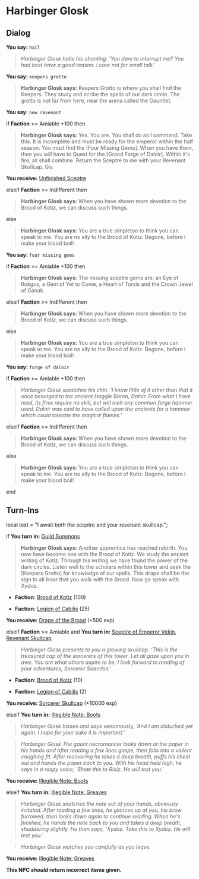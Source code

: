 # Harbinger Glosk
## Dialog

**You say:** `hail`



>*Harbinger Glosk halts his chanting. 'You dare to interrupt me? You had best have a good reason. I care not for small talk.'*

**You say:** `keepers grotto`



>**Harbinger Glosk says:** Keepers Grotto is where you shall find the Keepers. They study and scribe the spells of our dark circle. The grotto is not far from here, near the arena called the Gauntlet.

**You say:** `new revenant`



if **Faction** >= Amiable +100 then



>**Harbinger Glosk says:** Yes. You are. You shall do as I command. Take this. It is incomplete and must be ready for the emperor within the half season. You must find the [Four Missing Gems]. When you have them, then you will have to Quest for the [Grand Forge of Dalnir]. Within it's fire, all shall combine. Return the Sceptre to me with your Revenant Skullcap. Go.



**You receive:**  [Unfinished Sceptre](/item/12873)










elseif **Faction** >= Indifferent then



>**Harbinger Glosk says:** When you have shown more devotion to the Brood of Kotiz, we can discuss such things.


else



>**Harbinger Glosk says:** You are a true simpleton to think you can speak to me.  You are no ally to the Brood of Kotiz.  Begone, before I make your blood boil!


**You say:** `four missing gems`



if **Faction** >= Amiable +100 then



>**Harbinger Glosk says:** The missing sceptre gems are: an Eye of Rokgus, a Gem of Yet to Come, a Heart of Torsis and the Crown Jewel of Ganak.


elseif **Faction** >= Indifferent then



>**Harbinger Glosk says:** When you have shown more devotion to the Brood of Kotiz, we can discuss such things.


else



>**Harbinger Glosk says:** You are a true simpleton to think you can speak to me.  You are no ally to the Brood of Kotiz.  Begone, before I make your blood boil!


**You say:** `forge of dalnir`



if **Faction** >= Amiable +100 then



>*Harbinger Glosk scratches his chin. 'I know little of it other than that it once belonged to the ancient Haggle Baron, Dalnir. From what I have read, its fires require no skill, but will melt any common forge hammer used. Dalnir was said to have called upon the ancients for a hammer which could tolerate the magical flames.'*


elseif **Faction** >= Indifferent then



>**Harbinger Glosk says:** When you have shown more devotion to the Brood of Kotiz, we can discuss such things.


else



>**Harbinger Glosk says:** You are a true simpleton to think you can speak to me.  You are no ally to the Brood of Kotiz.  Begone, before I make your blood boil!

end

## Turn-Ins



local text = "I await both the sceptre and your revenant skullcap.";




if **You turn in:** [Guild Summons](/item/18207)



>**Harbinger Glosk says:** Another apprentice has reached rebirth. You now have become one with the Brood of Kotiz. We study the ancient writing of Kotiz. Through his writing we have found the power of the dark circles. Listen well to the scholars within this tower and seek the [Keepers Grotto] for knowledge of our spells. This drape shall be the sign to all Iksar that you walk with the Brood. Now go speak with Xydoz.


* __Faction:__ [Brood of Kotiz](/faction/443) (100)










* __Faction:__ [Legion of Cabilis](/faction/441) (25)













 **You receive:**  [Drape of the Brood](/item/12407) (+500 exp)




elseif **Faction** >= Amiable and  **You turn in:** [Sceptre of Emperor Vekin](/item/12874), [Revenant Skullcap](/item/4265)


>*Harbinger Glosk presents to you a glowing skullcap. 'This is the treasured cap of the sorcerers of this tower. Let all gaze upon you in awe. You are what others aspire to be. I look forward to reading of your adventures, Sorceror Soandso.'*


* __Faction:__ [Brood of Kotiz](/faction/443) (10)


* __Faction:__ [Legion of Cabilis](/faction/441) (2)


 **You receive:**  [Sorcerer Skullcap](/item/4266) (+10000 exp)












elseif **You turn in:** [Illegible Note: Boots](/item/14794)


>*Harbinger Glosk hisses and says venomously, 'And I am disturbed yet again. I hope for your sake it is important.'*


>*Harbinger Glosk The gaunt necromancer looks down at the paper in his hands and after reading a few lines gasps, then falls into a violent coughing fit. After recovering he takes a deep breath, puffs his chest out and hands the paper back to you. With his head held high, he says in a raspy voice, 'Show this to Rixiz. He will test you.'*


 **You receive:**  [Illegible Note: Boots](/item/14794) 

elseif **You turn in:** [Illegible Note: Greaves](/item/14793)


>*Harbinger Glosk snatches the note out of your hands, obviously irritated. After reading a few lines, he glances up at you, his brow furrowed, then looks down again to continue reading. When he's finished, he hands the note back to you and takes a deep breath, shuddering slightly. He then says, 'Xydoz. Take this to Xydoz. He will test you.'*


>*Harbinger Glosk watches you carefully as you leave.*


 **You receive:**  [Illegible Note: Greaves](/item/14793) 

**This NPC *should* return incorrect items given.**
 




